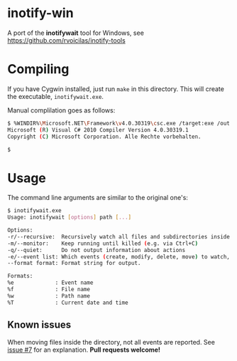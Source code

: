 inotify-win
===========
A port of the **inotifywait** tool for Windows, see https://github.com/rvoicilas/inotify-tools

Compiling
=========
If you have Cygwin installed, just run `make` in this directory. This will create the executable, `inotifywait.exe`.

Manual complilation goes as follows:

```sh
$ %WINDIR%\Microsoft.NET\Framework\v4.0.30319\csc.exe /target:exe /out:inotifywait.exe src\main\csharp\*.cs
Microsoft (R) Visual C# 2010 Compiler Version 4.0.30319.1
Copyright (C) Microsoft Corporation. Alle Rechte vorbehalten.

$ 
```

Usage
=====
The command line arguments are similar to the original one's:

```sh
$ inotifywait.exe
Usage: inotifywait [options] path [...]

Options:
-r/--recursive:  Recursively watch all files and subdirectories inside path
-m/--monitor:    Keep running until killed (e.g. via Ctrl+C)
-q/--quiet:      Do not output information about actions
-e/--event list: Which events (create, modify, delete, move) to watch, comma-separated. Default: all
--format format: Format string for output.

Formats:
%e             : Event name
%f             : File name
%w             : Path name
%T             : Current date and time
```

Known issues
------------
When moving files inside the directory, not all events are reported. See [issue #7](https://github.com/thekid/inotify-win/issues/7) for an explanation. **Pull requests welcome!**
